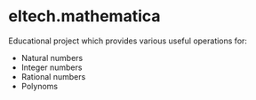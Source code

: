# eltech.mathematica
Educational project which provides various useful operations for:
* Natural numbers
* Integer numbers
* Rational numbers
* Polynoms
